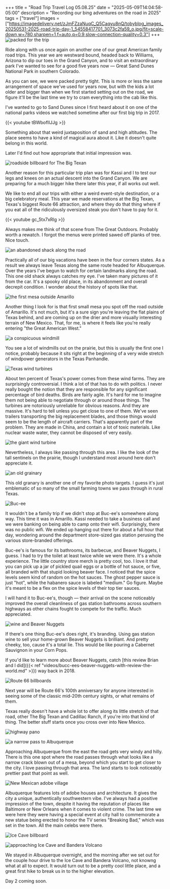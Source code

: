 +++
title = "Road Trip Travel Log 05.08.25"
date = "2025-05-09T14:04:58-05:00"
description = "Recording our bing adventures on the road in 2025"
tags = ["travel"]
images = ["https://imagedelivery.net/zJmFZzaNuqC_Q5Caqyu8nQ/tobyblog_images_20250531-2025-road-trip-day-1_54558417701_3073c2fa59_o.jpg/fit=scale-down,w=780,sharpen=1,f=auto,q=0.9,slow-connection-quality=0.3"]
+++
![packed for the trip](https://imagedelivery.net/zJmFZzaNuqC_Q5Caqyu8nQ/tobyblog_images_20250531-2025-road-trip-day-1_54558417701_3073c2fa59_o.jpg/fit=scale-down,w=780,sharpen=1,f=auto,q=0.9,slow-connection-quality=0.3)

Ride along with us once again on another one of our great American family road trips. This year we are westward bound, headed back to Williams, Arizona to dip our toes in the Grand Canyon, and to visit an extraordinary park I've wanted to see for a good five years now — Great Sand Dunes National Park in southern Colorado.
<!--more-->

As you can see, we were packed pretty tight. This is more or less the same arrangement of space we've used for years now, but with the kids a lot older and bigger than when we first started setting out on the road, we figure it'll be the last time we try to cram everything into the cab like this. 

I've wanted to go to Sand Dunes since I first heard about it on one of the national parks videos we watched sometime after our first big trip in 2017.

{{< youtube tBWbofIIJJg >}}

Something about that weird juxtaposition of sand and high altitudes. The place seems to have a kind of magical aura about it. Like it doesn't quite belong in this world. 

Later I'd find out how appropriate that initial impression was.

![roadside billboard for The Big Texan](https://imagedelivery.net/zJmFZzaNuqC_Q5Caqyu8nQ/tobyblog_images_20250531-2025-road-trip-day-1_54558604154_186c9dc4ce_o.jpg/fit=scale-down,w=780,sharpen=1,f=auto,q=0.9,slow-connection-quality=0.3)

Another reason for this particular trip plan was for Kassi and I to test our legs and knees on an actual descent into the Grand Canyon. We are preparing for a much bigger hike there later this year, if all works out well.

We like to end all our trips with either a weird event-style destination, or a big celebratory meal. This year we made reservations at the Big Texan, Texas's biggest Route 66 attraction, and where they do that thing where if you eat all of the ridiculously oversized steak you don't have to pay for it.

{{< youtube gc_5tx7xRlg >}}

Always makes me think of that scene from The Great Outdoors. Probably worth a rewatch. I forgot the menus were printed sawed off planks of tree. Nice touch.

![an abandoned shack along the road](https://imagedelivery.net/zJmFZzaNuqC_Q5Caqyu8nQ/tobyblog_images_20250531-2025-road-trip-day-1_54558660298_f1b1b5e1b0_o.jpg/fit=scale-down,w=780,sharpen=1,f=auto,q=0.9,slow-connection-quality=0.3)

Practically all of our big vacations have been in the four corners states. As a result we always leave Texas along the same route headed for Albuquerque. Over the years I've begun to watch for certain landmarks along the road. This one old shack always catches my eye. I've taken many pictures of it from the car. It's a spooky old place, in its abandonment and overall decrepit condition. I wonder about the history of spots like that.

![the first mesa outside Amarillo](https://imagedelivery.net/zJmFZzaNuqC_Q5Caqyu8nQ/tobyblog_images_20250531-2025-road-trip-day-1_54557542797_04bd01d2ba_o.jpg/fit=scale-down,w=780,sharpen=1,f=auto,q=0.9,slow-connection-quality=0.3)

Another thing I look for is that first small mesa you spot off the road outside of Amarillo. It's not much, but it's a sure sign you're leaving the flat plains of Texas behind, and are coming up on the drier and more visually interesting terrain of New Mexico. That, for me, is where it feels like you're really entering "the Great American West."

![a conspicuous windmill](https://imagedelivery.net/zJmFZzaNuqC_Q5Caqyu8nQ/tobyblog_images_20250531-2025-road-trip-day-1_54558754800_2c063407fb_o.jpg/fit=scale-down,w=780,sharpen=1,f=auto,q=0.9,slow-connection-quality=0.3)

You see a lot of windmills out on the prairie, but this is usually the first one I notice, probably because it sits right at the beginning of a very wide stretch of windpower generators in the Texas Panhandle.

![Texas wind turbines](https://imagedelivery.net/zJmFZzaNuqC_Q5Caqyu8nQ/tobyblog_images_20250531-2025-road-trip-day-1_54558755110_4bd6e304dc_o.jpg/fit=scale-down,w=780,sharpen=1,f=auto,q=0.9,slow-connection-quality=0.3)

About ten percent of Texas's power comes from these wind farms. They are surprisingly controversial. I think a lot of that has to do with politics. I never really bought the notion that they are responsible for any significant percentage of bird deaths. Birds are fairly agile. It's hard for me to imagine them not being able to negotiate through or around those things. The turbines are notoriously unreliable for obvious reasons. And they are massive. It's hard to tell unless you get close to one of them. We've seen trailers transporting the big replacement blades, and those things would seem to be the length of aircraft carriers. That's apparently part of the problem. They are made in China, and contain a lot of toxic materials. Like nuclear waste water, they cannot be disposed of very easily. 

![the giant wind turbine](https://imagedelivery.net/zJmFZzaNuqC_Q5Caqyu8nQ/tobyblog_images_20250531-2025-road-trip-day-1_54558604164_bb26d80619_o.jpg/fit=scale-down,w=780,sharpen=1,f=auto,q=0.9,slow-connection-quality=0.3)

Nevertheless, I always like passing through this area. I like the look of the tall sentinels on the prairie, though I understand most around here don't appreciate it. 

![an old grainary](https://imagedelivery.net/zJmFZzaNuqC_Q5Caqyu8nQ/tobyblog_images_20250531-2025-road-trip-day-1_54558604509_2d6f38290c_o.jpg/fit=scale-down,w=780,sharpen=1,f=auto,q=0.9,slow-connection-quality=0.3)

This old granary is another one of my favorite photo targets. I guess it's just emblematic of so many of the small farming towns we pass through in rural Texas.

![Buc-ee](https://imagedelivery.net/zJmFZzaNuqC_Q5Caqyu8nQ/tobyblog_images_20250531-2025-road-trip-day-1_54558660623_0aa86527a2_o.jpg/fit=scale-down,w=780,sharpen=1,f=auto,q=0.9,slow-connection-quality=0.3)

It wouldn't be a family trip if we didn't stop at Buc-ee's somewhere along way. This time it was in Amarillo. Kassi needed to take a business call and we were banking on being able to camp onto their wifi. Surprisingly, there was no public wifi. We ended up hanging out there for about a full hour that day, wondering around the department store-sized gas station perusing the various store-branded offerings. 

Buc-ee's is famous for its bathrooms, its barbecue, and Beaver Nuggets, I guess. I had to try the toilet at least twice while we were there. It's a whole experience. The little country store merch is pretty cool, too. I love it that you can pick up a jar of pickled quail eggs or a bottle of hot sauce, or five, all branded with that stupid looking beaver face. I noticed that the spice levels seem kind of random on the hot sauces. The ghost pepper sauce is just "hot", while the habanero sauce is labeled "medium." Go figure. Maybe it's meant to be a flex on the spice levels of their top tier sauces.

I will hand it to Buc-ee's, though — their arrival on the scene noticeably improved the overall cleanliness of gas station bathrooms across southern highways as other chains fought to compete for the traffic. Much appreciated.

![wine and Beaver Nuggets](https://imagedelivery.net/zJmFZzaNuqC_Q5Caqyu8nQ/tobyblog_images_20250531-2025-road-trip-day-1_54558604354_1144d51301_o.jpg/fit=scale-down,w=780,sharpen=1,f=auto,q=0.9,slow-connection-quality=0.3)

If there's one thing Buc-ee's does right, it's branding. Using gas station wine to sell your home-grown Beaver Nuggets is brilliant. And pretty cheeky, too, cause it's a total lie. This would be like pouring a Cabernet Sauvignon in your Corn Pops. 

If you'd like to learn more about Beaver Nuggets, catch [this review Brian and I did]({{< ref "videos/bucc-ees-beaver-nuggets-with-review-the-world.md" >}}) way back in 2018.

<!--
![at the hotel in Albuquerque](https://imagedelivery.net/zJmFZzaNuqC_Q5Caqyu8nQ/tobyblog_images_20250531-2025-road-trip-day-1_54558755155_783e52b3c1_o.jpg/fit=scale-down,w=780,sharpen=1,f=auto,q=0.9,slow-connection-quality=0.3)
-->
![Route 66 billboards](https://imagedelivery.net/zJmFZzaNuqC_Q5Caqyu8nQ/tobyblog_images_20250531-2025-road-trip-day-1_54558754790_aa11ef3fa6_o.jpg/fit=scale-down,w=780,sharpen=1,f=auto,q=0.9,slow-connection-quality=0.3)

Next year will be Route 66's 100th anniversary for anyone interested in seeing some of the classic mid-20th century sights, or what remains of them. 

Texas really doesn't have a whole lot to offer along its little stretch of that road, other The Big Texan and Cadillac Ranch, if you're into that kind of thing. The better stuff starts once you cross over into New Mexico. 

![highway pano](https://imagedelivery.net/zJmFZzaNuqC_Q5Caqyu8nQ/tobyblog_images_20250531-2025-road-trip-day-1_54558755145_78586571cb_o.jpg/fit=scale-down,w=780,sharpen=1,f=auto,q=0.9,slow-connection-quality=0.3)
<!--
![western mesa](https://imagedelivery.net/zJmFZzaNuqC_Q5Caqyu8nQ/tobyblog_images_20250531-2025-road-trip-day-1_54558755085_85319a6dcd_o.jpg/fit=scale-down,w=780,sharpen=1,f=auto,q=0.9,slow-connection-quality=0.3)
![western mesas and mountains](https://imagedelivery.net/zJmFZzaNuqC_Q5Caqyu8nQ/tobyblog_images_20250531-2025-road-trip-day-1_54558604249_c40f1c3e59_o.jpg/fit=scale-down,w=780,sharpen=1,f=auto,q=0.9,slow-connection-quality=0.3)
-->
![a narrow pass to Albuquerque](https://imagedelivery.net/zJmFZzaNuqC_Q5Caqyu8nQ/tobyblog_images_20250531-2025-road-trip-day-1_54558754845_8d8cdfddfe_o.jpg/fit=scale-down,w=780,sharpen=1,f=auto,q=0.9,slow-connection-quality=0.3)

Approaching Albuquerque from the east the road gets very windy and hilly. There is this one spot where the road passes through what looks like a narrow crack blown out of a mesa, beyond which you start to get closer to the city. I love passing through that area. The land starts to look noticeably prettier past that point as well.

![New Mexican adobe village](https://imagedelivery.net/zJmFZzaNuqC_Q5Caqyu8nQ/tobyblog_images_20250531-2025-road-trip-day-1_54558604324_64b42c704f_o.jpg/fit=scale-down,w=780,sharpen=1,f=auto,q=0.9,slow-connection-quality=0.3)

Albuquerque features lots of adobe houses and architecture. It gives the city a unique, authentically southwestern vibe. I've always had a positive impression of the town, despite it having the reputation of places like Baltimore or New Orleans when it comes to violent crime. The last time we were here they were having a special event at city hall to commemorate a new statue being erected to honor the TV series "Breaking Bad," which was set in the town. All the main celebs were there. 

![Ice Cave billboard](https://imagedelivery.net/zJmFZzaNuqC_Q5Caqyu8nQ/tobyblog_images_20250531-2025-road-trip-day-1_54558417196_77264a6dd3_o.jpg/fit=scale-down,w=780,sharpen=1,f=auto,q=0.9,slow-connection-quality=0.3)

![approaching Ice Cave and Bandera Volcano](https://imagedelivery.net/zJmFZzaNuqC_Q5Caqyu8nQ/tobyblog_images_20250531-2025-road-trip-day-1_54558604814_bdcf426105_o.jpg/fit=scale-down,w=780,sharpen=1,f=auto,q=0.9,slow-connection-quality=0.3)

We stayed in Albuquerque overnight, and the morning after we set out for the couple hour drive to the Ice Cave and Bandera Volcano, not knowng what at all to expect. It would turn out to be a pretty cool little place, and a great first hike to break us in to the higher elevation. 

Day 2 coming soon.
